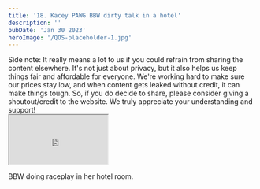 ```yaml
---
title: '18. Kacey PAWG BBW dirty talk in a hotel'
description: ''
pubDate: 'Jan 30 2023'
heroImage: '/QOS-placeholder-1.jpg'
---
```

<div class="video_paragraph_header"> Side note: It really means a lot to us if you could refrain from sharing the content elsewhere. It's not just about privacy, but it also helps us keep things fair and affordable for everyone. We're working hard to make sure our prices stay low, and when content gets leaked without credit, it can make things tough. So, if you do decide to share, please consider giving a shoutout/credit to the website. We truly appreciate your understanding and support!</div>

<iframe src="https://drive.google.com/file/d/1cSX9TM1GdMSagPHx-AFfUGtJtiQ7rHQF/preview" width="200" height="100" allow="autoplay" allowfullscreen="allowfullscreen"></iframe>

BBW doing raceplay in her hotel room.
<br>
<br>
<!---<a class="read_more" href="https://drive.google.com/file/d/1cSX9TM1GdMSagPHx-AFfUGtJtiQ7rHQF/view?usp=sharing">Download</a>--->